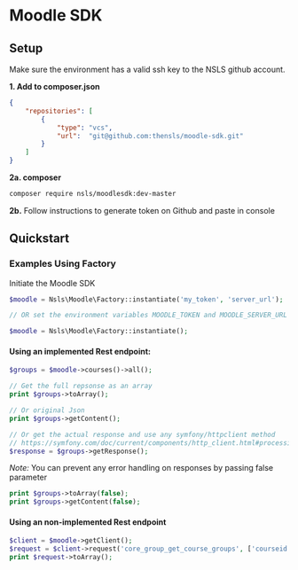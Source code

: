 # Moodle SDK

## Setup

Make sure the environment has a valid ssh key to the NSLS github account.

**1. Add to composer.json**
```json
{
    "repositories": [
        {
            "type": "vcs",
            "url":  "git@github.com:thensls/moodle-sdk.git"
        }
    ]
}
```

**2a. composer**
```bash
composer require nsls/moodlesdk:dev-master 
```

**2b.**
Follow instructions to generate token on Github and paste in console 


## Quickstart

### Examples Using Factory

Initiate the Moodle SDK

```php
$moodle = Nsls\Moodle\Factory::instantiate('my_token', 'server_url');

// OR set the environment variables MOODLE_TOKEN and MOODLE_SERVER_URL 

$moodle = Nsls\Moodle\Factory::instantiate();
```

#### Using an implemented Rest endpoint:

```php
$groups = $moodle->courses()->all();

// Get the full repsonse as an array
print $groups->toArray();

// Or original Json
print $groups->getContent();

// Or get the actual response and use any symfony/httpclient method
// https://symfony.com/doc/current/components/http_client.html#processing-responses
$response = $groups->getResponse();
```

*Note:* You can prevent any error handling on responses by passing false parameter
```php
print $groups->toArray(false);
print $groups->getContent(false);
```

#### Using an non-implemented Rest endpoint

```php
$client = $moodle->getClient();
$request = $client->request('core_group_get_course_groups', ['courseid' => 4]);
print $request->toArray();
```


